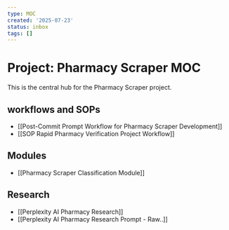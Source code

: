 ```yaml
---
type: MOC
created: '2025-07-23'
status: inbox
tags: []
---
```


# Project: Pharmacy Scraper MOC

This is the central hub for the Pharmacy Scraper project.

##  workflows and SOPs
- [[Post-Commit Prompt Workflow for Pharmacy Scraper Development]]
- [[SOP Rapid Pharmacy Verification Project Workflow]]

## Modules
- [[Pharmacy Scraper Classification Module]]

## Research
- [[Perplexity AI Pharmacy Research]]
- [[Perplexity AI Pharmacy Research Prompt - Raw..]]
